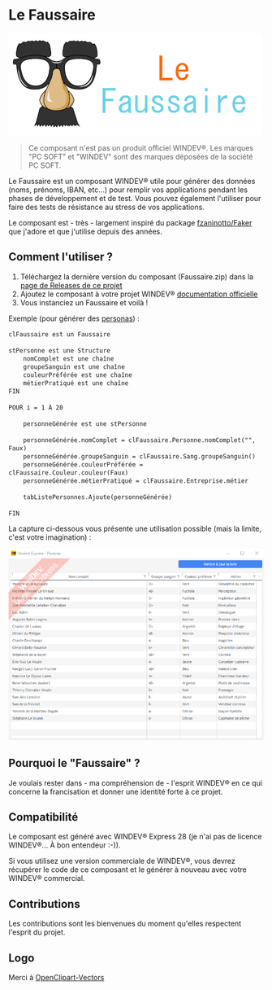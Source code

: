 # Le Faussaire

![Le logo du Faussaire](https://github.com/TeddyBear06/windev-faussaire/blob/13f872da95837883f7390f5f823586891eeaba7e/Documents/le_faussaire_logo.png)

> Ce composant n'est pas un produit officiel WINDEV®. Les marques "PC SOFT" et "WINDEV" sont des marques déposées de la société PC SOFT.

Le Faussaire est un composant WINDEV® utile pour générer des données (noms, prénoms, IBAN, etc...) pour remplir vos applications pendant les phases de développement et de test. Vous pouvez également l'utiliser pour faire des tests de résistance au stress de vos applications.

Le composant est - très - largement inspiré du package [fzaninotto/Faker](https://github.com/fzaninotto/Faker) que j'adore et que j'utilise depuis des années.

## Comment l'utiliser ?

1. Téléchargez la dernière version du composant (Faussaire.zip) dans la [page de Releases de ce projet](https://github.com/TeddyBear06/windev-faussaire/releases)
2. Ajoutez le composant à votre projet WINDEV® [documentation officielle](https://doc.pcsoft.fr/?2014006)
3. Vous instanciez un Faussaire et voilà !

Exemple (pour générer des [personas](https://fr.wikipedia.org/wiki/Persona)) :

```
clFaussaire est un Faussaire

stPersonne est une Structure
	nomComplet est une chaîne
	groupeSanguin est une chaîne
	couleurPréférée est une chaîne
	métierPratiqué est une chaîne
FIN

POUR i = 1 À 20

	personneGénérée est une stPersonne

	personneGénérée.nomComplet = clFaussaire.Personne.nomComplet("", Faux)
	personneGénérée.groupeSanguin = clFaussaire.Sang.groupeSanguin()
	personneGénérée.couleurPréférée = clFaussaire.Couleur.couleur(Faux)
	personneGénérée.métierPratiqué = clFaussaire.Entreprise.métier

	tabListePersonnes.Ajoute(personneGénérée)

FIN
```

La capture ci-dessous vous présente une utilisation possible (mais la limite, c'est votre imagination) :

![Créer des personas](Documents/liste_personas.png)

## Pourquoi le "Faussaire" ?

Je voulais rester dans - ma compréhension de - l'esprit WINDEV® en ce qui concerne la francisation et donner une identité forte à ce projet.

## Compatibilité

Le composant est généré avec WINDEV® Express 28 (je n'ai pas de licence WINDEV®... À bon entendeur :-)). 

Si vous utilisez une version commerciale de WINDEV®, vous devrez récupérer le code de ce composant et le générer à nouveau avec votre WINDEV® commercial.

## Contributions

Les contributions sont les bienvenues du moment qu'elles respectent l'esprit du projet.

## Logo

Merci à [OpenClipart-Vectors](https://pixabay.com/vectors/comedy-funny-glasses-mask-carnival-156776/)
